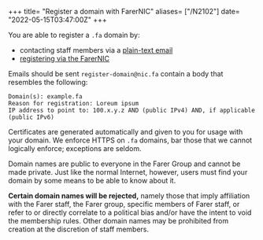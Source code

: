 +++
title= "Register a domain with FarerNIC"
aliases= ["/N2102"]
date= "2022-05-15T03:47:00Z"
+++

You are able to register a `.fa` domain by:
- contacting staff members via a [plain-text email](https://useplaintext.email)
- [registering via the FarerNIC](https://nic.fa/register-domain)

Emails should be sent `register-domain@nic.fa` contain a body that resembles the following:
```
Domain(s): example.fa
Reason for registration: Loreum ipsum
IP address to point to: 100.x.y.z AND (public IPv4) AND, if applicable (public IPv6)
```

Certificates are generated automatically and given to you for usage with your domain. We enforce HTTPS on `.fa` domains, bar those that we cannot logically enforce; exceptions are seldom.

Domain names are public to everyone in the Farer Group and cannot be made private. Just like the normal Internet, however, users must find your domain by some means to be able to know about it.

**Certain domain names will be rejected,** namely those that imply affiliation with the Farer staff, the Farer group, specific members of Farer staff, or refer to or directly correlate to a political bias and/or have the intent to void the membership rules. Other domain names may be prohibited from creation at the discretion of staff members.